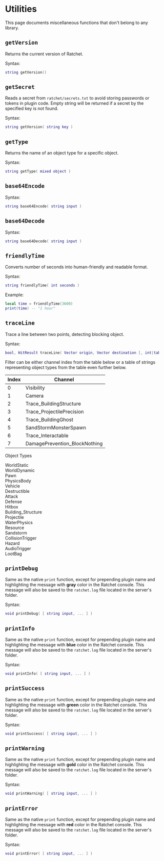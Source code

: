 # Utilities
This page documents miscellaneous functions that don't belong to any library.

## `getVersion` <Badge type="info" text="function" />
Returns the current version of Ratchet.

Syntax:
```lua
string getVersion()
```

## `getSecret` <Badge type="info" text="function" />
Reads a secret from `ratchet/secrets.txt` to avoid storing passwords or tokens in plugin code.
Empty string will be returned if a secret by the specified key is not found.

Syntax:
```lua
string getVersion( string key )
```

## `getType` <Badge type="info" text="function" />
Returns the name of an object type for a specific object.

Syntax:
```lua
string getType( mixed object )
```

## `base64Encode` <Badge type="info" text="function" />
Syntax:
```lua
string base64Encode( string input )
```

## `base64Decode` <Badge type="info" text="function" />
Syntax:
```lua
string base64Decode( string input )
```

## `friendlyTime` <Badge type="info" text="function" />
Converts number of seconds into human-friendly and readable format.

Syntax:
```lua
string friendlyTime( int seconds )
```

Example:
```lua
local time = friendlyTime(3600)
print(time) -- "1 hour"
```

## `traceLine` <Badge type="info" text="function" />
Trace a line between two points, detecting blocking object.

Syntax:
```lua
bool, HitResult traceLine( Vector origin, Vector destination [, int|table<string> filter = 0, bool complex = false, table<Actor> ignoreList = {} ] )
```

Filter can be either channel index from the table below or a table of strings representing object types from the table even further below.

| Index | Channel |
|-|-|
| 0 | Visibility |
| 1 | Camera |
| 2 | Trace_BuildingStructure |
| 3 | Trace_ProjectilePrecision |
| 4 | Trace_BuildingGhost |
| 5 | SandStormMonsterSpawn |
| 6 | Trace_Interactable |
| 7 | DamagePrevention_BlockNothing |

Object Types
<div class="table-list">
<div class="entry-wide">WorldStatic</div>
<div class="entry-wide">WorldDynamic</div>
<div class="entry-wide">Pawn</div>
<div class="entry-wide">PhysicsBody</div>
<div class="entry-wide">Vehicle</div>
<div class="entry-wide">Destructible</div>
<div class="entry-wide">Attack</div>
<div class="entry-wide">Defense</div>
<div class="entry-wide">Hitbox</div>
<div class="entry-wide">Building_Structure</div>
<div class="entry-wide">Projectile</div>
<div class="entry-wide">WaterPhysics</div>
<div class="entry-wide">Resource</div>
<div class="entry-wide">Sandstorm</div>
<div class="entry-wide">CollisionTrigger</div>
<div class="entry-wide">Hazard</div>
<div class="entry-wide">AudioTrigger</div>
<div class="entry-wide">LootBag</div>
</div>

## `printDebug` <Badge type="info" text="function" />
Same as the native `print` function, except for prepending plugin name and highlighting the message with **gray** color in the Ratchet console.
This message will also be saved to the `ratchet.log` file located in the server's folder.

Syntax:
```lua
void printDebug( [ string input, ... ] )
```

## `printInfo` <Badge type="info" text="function" />
Same as the native `print` function, except for prepending plugin name and highlighting the message with **blue** color in the Ratchet console.
This message will also be saved to the `ratchet.log` file located in the server's folder.

Syntax:
```lua
void printInfo( [ string input, ... ] )
```

## `printSuccess` <Badge type="info" text="function" />
Same as the native `print` function, except for prepending plugin name and highlighting the message with **green** color in the Ratchet console.
This message will also be saved to the `ratchet.log` file located in the server's folder.

Syntax:
```lua
void printSuccess( [ string input, ... ] )
```

## `printWarning` <Badge type="info" text="function" />
Same as the native `print` function, except for prepending plugin name and highlighting the message with **gold** color in the Ratchet console.
This message will also be saved to the `ratchet.log` file located in the server's folder.

Syntax:
```lua
void printWarning( [ string input, ... ] )
```

## `printError` <Badge type="info" text="function" />
Same as the native `print` function, except for prepending plugin name and highlighting the message with **red** color in the Ratchet console.
This message will also be saved to the `ratchet.log` file located in the server's folder.

Syntax:
```lua
void printError( [ string input, ... ] )
```
